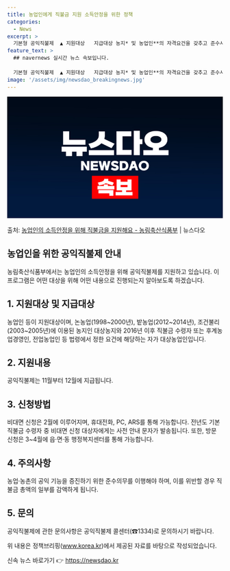 ```yaml
---
title: 농업인에게 직불금 지원 소득안정을 위한 정책
categories:
  - News
excerpt: >
  기본형 공익직불제  ▲ 지원대상   지급대상 농지* 및 농업인**의 자격요건을 갖추고 준수사항을 이행하는 농…
feature_text: >
  ## navernews 실시간 뉴스 속보입니다.

  기본형 공익직불제  ▲ 지원대상   지급대상 농지* 및 농업인**의 자격요건을 갖추고 준수사항을 이행하는 농…
image: '/assets/img/newsdao_breakingnews.jpg'
---
```


![뉴스다오 속보](/assets/img/newsdao_breakingnews.jpg)

<p>출처: <a href="https://newsdao.kr/3810" rel="dofollow">농업인의 소득안정을 위해 직불금을 지원해요 - 농림축산식품부</a> | 뉴스다오</p>

<h2 data-ke-size="size26">농업인을 위한 공익직불제 안내</h2>
농림축산식품부에서는 농업인의 소득안정을 위해 공익직불제를 지원하고 있습니다. 이 프로그램은 어떤 대상을 위해 어떤 내용으로 진행되는지 알아보도록 하겠습니다.

<h2 data-ke-size="size24">1. 지원대상 및 지급대상</h2>
농업인 등이 지원대상이며, 논농업(1998~2000년), 밭농업(2012~2014년), 조건불리(2003~2005년)에 이용된 농지인 대상농지와 2016년 이후 직불금 수령자 또는 후계농업경영인, 전업농업인 등 법령에서 정한 요건에 해당하는 자가 대상농업인입니다.

<h2 data-ke-size="size24">2. 지원내용</h2>
공익직불제는 11월부터 12월에 지급됩니다.

<h2 data-ke-size="size24">3. 신청방법</h2>
비대면 신청은 2월에 이루어지며, 휴대전화, PC, ARS를 통해 가능합니다. 전년도 기본직불금 수령자 중 비대면 신청 대상자에게는 사전 안내 문자가 발송됩니다. 또한, 방문 신청은 3~4월에 읍·면·동 행정복지센터를 통해 가능합니다.

<h2 data-ke-size="size24">4. 주의사항</h2>
농업·농촌의 공익 기능을 증진하기 위한 준수의무를 이행해야 하며, 이를 위반할 경우 직불금 총액의 일부를 감액하게 됩니다.

<h2 data-ke-size="size24">5. 문의</h2>
공익직불제에 관한 문의사항은 공익직불제 콜센터(☎1334)로 문의하시기 바랍니다.

위 내용은 정책브리핑(www.korea.kr)에서 제공된 자료를 바탕으로 작성되었습니다. 

<p data-ke-size="size16"></p> 

신속 뉴스 바로가기 👉 <a href="https://newsdao.kr" rel="dofollow">https://newsdao.kr</a>


